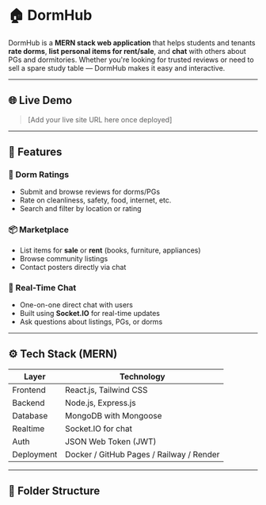 # 🏠 DormHub

DormHub is a **MERN stack web application** that helps students and tenants **rate dorms**, **list personal items for rent/sale**, and **chat** with others about PGs and dormitories. Whether you're looking for trusted reviews or need to sell a spare study table — DormHub makes it easy and interactive.

---

## 🌐 Live Demo

> [Add your live site URL here once deployed]

---

## 🚀 Features

### 🏡 Dorm Ratings
- Submit and browse reviews for dorms/PGs
- Rate on cleanliness, safety, food, internet, etc.
- Search and filter by location or rating

### 📦 Marketplace
- List items for **sale** or **rent** (books, furniture, appliances)
- Browse community listings
- Contact posters directly via chat

### 💬 Real-Time Chat
- One-on-one direct chat with users
- Built using **Socket.IO** for real-time updates
- Ask questions about listings, PGs, or dorms

---

## ⚙️ Tech Stack (MERN)

| Layer      | Technology              |
|------------|--------------------------|
| Frontend   | React.js, Tailwind CSS   |
| Backend    | Node.js, Express.js      |
| Database   | MongoDB with Mongoose    |
| Realtime   | Socket.IO for chat       |
| Auth       | JSON Web Token (JWT)     |
| Deployment | Docker / GitHub Pages / Railway / Render |

---

## 📁 Folder Structure


